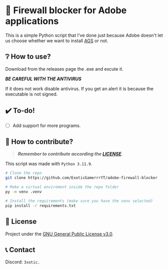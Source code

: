 # :stop_sign: Firewall blocker for Adobe applications

This is a simple Python script that I've done just because Adobe doesn't let us choose whether we want to install [AGS](https://helpx.adobe.com/genuine/adobe-genuine-service.html) or not.

## :grey_question: How to use?

Download from the releases page the .exe and excute it.

**_BE CAREFUL WITH THE ANTIVIRUS_**

If it does not work disable antivirus. If you get an alert it is because the executable is not signed.

## :heavy_check_mark: To-do!

- [ ] Add support for more programs.

## :hammer: How to contribute?

> _**Remember to contribute according the [LICENSE](LICENSE)**_.

This script was made with `Python 3.11.9`.

```bash
# Clone the repo
git clone https://github.com/ExoticGamerrrYT/adobe-firewall-blocker

# Make a virtual enviroment inside the repo folder
py -m venv .venv

# Install the requirements (make sure you have the venv selected)
pip install -r requirements.txt
```

## :briefcase: License

Project under the [GNU General Public License v3.0](LICENSE).

## :telephone_receiver: Contact

Discord: `3xotic.`
